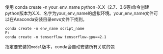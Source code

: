 使用 conda create -n your_env_name python=X.X（2.7、3.6等)命令创建python版本为X.X、名字为your_env_name的虚拟环境。your_env_name文件可以在Anaconda安装目录envs文件下找到。

```Shell
conda create -n env_name script_name
F:
conda create -n tensorflow tensorflow-gpu==2.1
```
指定要安装的`model`版本，conda会自动安装所有关联的包

